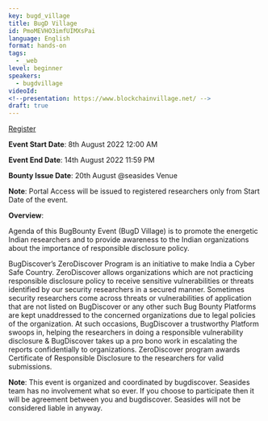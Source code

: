 ```yaml
---
key: bugd_village
title: BugD Village
id: PmoMEVHO3imfUIMXsPai
language: English
format: hands-on
tags:
  - _web
level: beginner
speakers:
  - bugdvillage
videoId: 
<!--presentation: https://www.blockchainvillage.net/ -->
draft: true
---
```


<a align="center" class="btn primary" target="_blank" rel="noopener" href="https://docs.google.com/forms/d/e/1FAIpQLSf4IWpsaYC63UYvkZpPxJOZm6xpVOoZYekm-Lf-mN5n0KQ2bQ/viewform">Register</a>

**Event Start Date**: 8th August 2022 12:00 AM

**Event End Date**: 14th August 2022 11:59 PM

**Bounty Issue Date**: 20th August @seasides Venue

**Note**: Portal Access will be issued to registered researchers only from Start Date of the event.

**Overview**:

Agenda of this BugBounty Event (BugD Village) is to promote the energetic Indian researchers and to provide awareness to the Indian organizations about the importance of responsible disclosure policy.

BugDiscover’s ZeroDiscover Program is an initiative to make India a Cyber Safe Country. ZeroDiscover allows organizations which are not practicing responsible disclosure policy to receive sensitive vulnerabilities or threats identified by our security researchers in a secured manner. Sometimes security researchers come across threats or vulnerabilities of application that are not listed on BugDiscover or any other such Bug Bounty Platforms are kept unaddressed to the concerned organizations due to legal policies of the organization. At such occasions, BugDiscover a trustworthy Platform swoops in, helping the researchers in doing a responsible vulnerability disclosure & BugDiscover takes up a pro bono work in escalating the reports confidentially to organizations. ZeroDiscover program awards Certificate of Responsible Disclosure to the researchers for valid submissions.

**Note**:
This event is organized and coordinated by bugdiscover. Seasides team has no involvement what so ever. If you choose to participate then it will be agreement between you and bugdiscover. Seasides will not be considered liable in anyway.

<!--
**How ZeroDiscover Works**: 

<center><img src="/images/bugd.jpg" alt="How ZeroDiscover Works" width="400" height="400"></center>

<ul>
<li>Security Researcher responsibly identifies Vulnerabilities on publicly available applications/platforms/websites without exploiting or terminating the existing working model.</li>
<li>Once the vulnerabilities are identified, security researcher can use ZeroDiscover Vulnerability Submission Portal of BugDiscover to submit the vulnerabilities.</li>
<li>BugDiscover Program Managers triages the submissions done by the researchers and validates its accuracy, once approved the Score and Rank of the researchers are updated on the HALL of Fame.</li>
<li>Once ZeroDiscover Submission of a researcher is approved, Our PRO team will get into action on behalf of the researcher to report vulnerabilities hassle free to the respective organizations.</li>
</ul>

**Benefits of Researchers**:
<ul>
  <li>Exposure and learning towards vulnerabilities and bug hunting</li>
  <li>Learning Curve with different dimensions of technology</li>
  <li>Understanding the seriousness of responsible disclosure</li>
  <li>Self-evaluation of their own knowledge & Team spirit</li>
  <li>Recognition for the efforts of researchers on BugDiscover’s Hall of Fame</li>
</ul>


**Bounties**: (Bounties will be issued only @Seasides Venue on 20th August 2022)

<ul>
  <li>All Researcher who have successfully submitted a vulnerability and is listed on Hall of Fame will be issued with certificate of Responsible Disclosure and BugD Swags</li>
  <li>Top 10 Hall Of Fame researchers will be issued with certificate of Responsible Disclosure, BugD Swags and Special Reward</li>
  <li>Hall of Fame Topper (Rank1) Researcher will be issued with certificate of Responsible Disclosure, BugD Swags, Special Reward and a Surprise Reward</li>
</ul>

**In Scope**:

<ul>
  <li>Any publicly available applications/platforms/website which has no responsible disclosure policy</li>
  <li>Organization owning the applications/platforms/website should be Indian or based out of India</li>
</ul>

**Out of Scope**:

<ul>
  <li>Any platform which has responsible disclosure policy</li>
  <li>Any plat form associated or enrolled on any bug bounty program</li>
</ul>

**Disclosure Policy**:

By making any submission to ZeroDiscover program, researchers should agree to the In Scope and Out of Scope along with the following policy.

<ul>
  <li>Researchers focus on Bug hunting or vulnerability discovery should be made on the policy as per “In Scope” & “Out Of Scope”</li>
  <li>Submission should be made only through ZeroDiscover Submission Portal</li>
  <li>Post submission of a report a reasonable duration is taken by the program manager to verify and approve the authenticity of the submission made</li>
  <li>The approval or rejection is based on type of methods involved to identify the bug, severity of the bug and its impact</li>
  <li>The Ranking will be assigned as per the CVSS scores achieved as a total by respective researchers</li>
  <li>The researcher should maintain confidentiality of the report till the organization or BugDiscover Issues permission to make a public disclosure or publicly inform the findings</li>
  <li>The communication of the researcher will only/always remain with the program manager (support@bugdiscover.com)</li>
  <li>When a submission is made, we request researchers to give a well-explained process to reproduce the same issue/vulnerability</li>
</ul>

**Non-Qualifying submissions**:

<ul>
  <li>Vulnerabilities or threats identified through physical attacks (phishing, vishing, social engineering, and tailgating) are not allowed and if submitted will not be considered as a qualifying submission</li>
  <li>System or application or http generated error messages</li>
  <li>Banner disclosure</li>
  <li>Disclosure of known public files and or directories</li>
  <li>Clickjacking and issues only exploitable through clickjacking</li>
  <li>CSRF on forms that are available to anonymous users</li>
  <li>Logout Cross-Site Request Forgery</li>
  <li>Auto Complete or Auto Save Passwords</li>
  <li>Insecure HTTP Only cookie flags</li>
  <li>Weak Captcha / Captcha Bypass</li>
</ul>

**For any queries Reach Us over email support@bugdiscover.com**
-->

<!--
<a align="center" class="btn primary" target="_blank" rel="noopener" href="https://docs.google.com/forms/d/1l0JWU9j-t_i0xJDF6NK7SPQoevcGx_ijkmsMoyvmxPk">Register</a>
-->